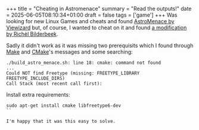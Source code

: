 +++
title = "Cheating in Astromenace"
summary = "Read the outputs!"
date = 2025-06-05T08:10:34+01:00
draft = false
tags = ['game']
+++
Was looking for new Linux Games and cheats and found [AstroMenace by Viewizard](https://viewizard.com/) but, of course, I wanted to cheat on it and found [a modification by Richèl Bilderbeek](https://github.com/richelbilderbeek/astro_menace_cheat).

Sadly it didn't work as it was missing two prerequisits which I found through [Make](https://www.gnu.org/software/make/) and [CMake](https://cmake.org/)'s messages and some searching:

```
./build_astro_menace.sh: line 18: cmake: command not found
...
Could NOT find Freetype (missing: FREETYPE_LIBRARY FREETYPE_INCLUDE_DIRS)
Call Stack (most recent call first):
```

Install extra requirements:
```
sudo apt-get install cmake libfreetype6-dev
`` 

I'm happy that it was this easy to solve.

